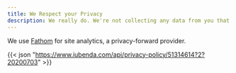 ```yaml
---
title: We Respect your Privacy
description: We really do. We're not collecting any data from you that you don't knwo about, and we keep that data to ourselves.
---
```

We use [Fathom](https://usefathom.com/ref/USBDZ0) for site analytics, a privacy-forward provider. 

{{<  json "https://www.iubenda.com/api/privacy-policy/51314614?2?20200703" >}}



